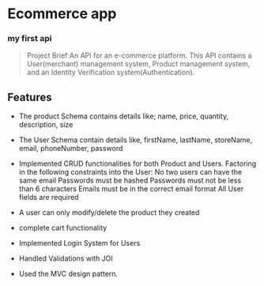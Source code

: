 # Ecommerce app

### my first api


> Project Brief:An API for an e-commerce platform. This API  contains a User(merchant) management system, Product management system, and an Identity Verification system(Authentication).



## Features

- The product Schema contains details like; name, price, quantity, description, size
- The User Schema contain details like, firstName, lastName, storeName, email,       phoneNumber, password
- Implemented CRUD functionalities for both Product and Users. Factoring in the following constraints into the User:
No two users can have the same email
Passwords must be hashed
Passwords must not be less than 6 characters
Emails must be in the correct email format 
All User fields are required
- A user can only modify/delete the product they created
- complete cart functionality

- Implemented Login System for Users
- Handled Validations with JOI
	
- Used the MVC design pattern. 